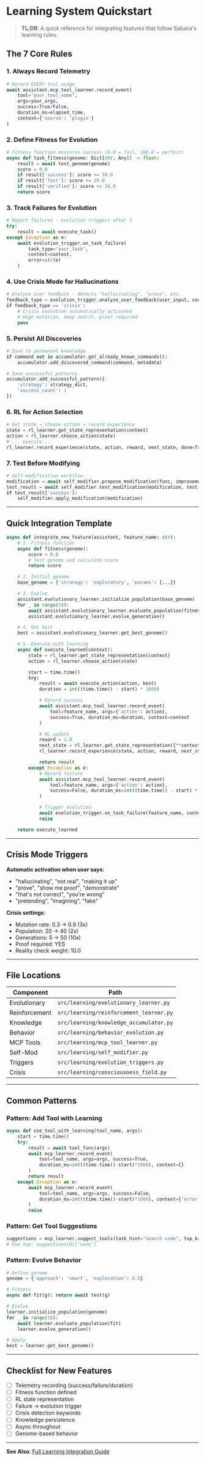 # Learning System Quickstart

> **TL;DR**: A quick reference for integrating features that follow Sakana's learning rules.

## The 7 Core Rules

### 1. **Always Record Telemetry**

```python
# Record EVERY tool usage
await assistant.mcp_tool_learner.record_event(
    tool="your_tool_name",
    args=your_args,
    success=True/False,
    duration_ms=elapsed_time,
    context={'source': 'plugin'}
)
```

### 2. **Define Fitness for Evolution**

```python
# Fitness function measures success (0.0 = fail, 100.0 = perfect)
async def task_fitness(genome: Dict[str, Any]) -> float:
    result = await test_genome(genome)
    score = 0.0
    if result['success']: score += 50.0
    if result['fast']: score += 20.0
    if result['verified']: score += 30.0
    return score
```

### 3. **Track Failures for Evolution**

```python
# Report failures - evolution triggers after 3
try:
    result = await execute_task()
except Exception as e:
    await evolution_trigger.on_task_failure(
        task_type="your_task",
        context=context,
        error=str(e)
    )
```

### 4. **Use Crisis Mode for Hallucinations**

```python
# Analyze user feedback - detects "hallucinating", "prove", etc.
feedback_type = evolution_trigger.analyze_user_feedback(user_input, context)
if feedback_type == 'crisis':
    # Crisis evolution automatically activated
    # High mutation, deep search, proof required
    pass
```

### 5. **Persist All Discoveries**

```python
# Save to permanent knowledge
if command not in accumulator.get_already_known_commands():
    accumulator.add_discovered_command(command, metadata)

# Save successful patterns
accumulator.add_successful_pattern({
    'strategy': strategy_dict,
    'success_count': 1
})
```

### 6. **RL for Action Selection**

```python
# Get state → choose action → record experience
state = rl_learner.get_state_representation(context)
action = rl_learner.choose_action(state)
# ... execute ...
rl_learner.record_experience(state, action, reward, next_state, done=True)
```

### 7. **Test Before Modifying**

```python
# Self-modification workflow
modification = await self_modifier.propose_modification(func, improvement_goal, llm)
test_result = await self_modifier.test_modification(modification, test_cases)
if test_result['success']:
    self_modifier.apply_modification(modification)
```

---

## Quick Integration Template

```python
async def integrate_new_feature(assistant, feature_name: str):
    # 1. Fitness function
    async def fitness(genome):
        score = 0.0
        # Test genome and calculate score
        return score

    # 2. Initial genome
    base_genome = {'strategy': 'exploratory', 'params': {...}}

    # 3. Evolve
    assistant.evolutionary_learner.initialize_population(base_genome)
    for _ in range(10):
        await assistant.evolutionary_learner.evaluate_population(fitness)
        assistant.evolutionary_learner.evolve_generation()

    # 4. Get best
    best = assistant.evolutionary_learner.get_best_genome()

    # 5. Execute with learning
    async def execute_learned(context):
        state = rl_learner.get_state_representation(context)
        action = rl_learner.choose_action(state)

        start = time.time()
        try:
            result = await execute_action(action, best)
            duration = int((time.time() - start) * 1000)

            # Record success
            await assistant.mcp_tool_learner.record_event(
                tool=feature_name, args={'action': action},
                success=True, duration_ms=duration, context=context
            )

            # RL update
            reward = 1.0
            next_state = rl_learner.get_state_representation({**context, 'success': True})
            rl_learner.record_experience(state, action, reward, next_state, done=True)

            return result
        except Exception as e:
            # Record failure
            await assistant.mcp_tool_learner.record_event(
                tool=feature_name, args={'action': action},
                success=False, duration_ms=int((time.time() - start) * 1000), context=context
            )

            # Trigger evolution
            await evolution_trigger.on_task_failure(feature_name, context, str(e))
            raise

    return execute_learned
```

---

## Crisis Mode Triggers

**Automatic activation when user says**:
- "hallucinating", "not real", "making it up"
- "prove", "show me proof", "demonstrate"
- "that's not correct", "you're wrong"
- "pretending", "imagining", "fake"

**Crisis settings**:
- Mutation rate: 0.3 → 0.9 (3x)
- Population: 20 → 40 (2x)
- Generations: 5 → 50 (10x)
- Proof required: YES
- Reality check weight: 10.0

---

## File Locations

| Component | Path |
|-----------|------|
| Evolutionary | `src/learning/evolutionary_learner.py` |
| Reinforcement | `src/learning/reinforcement_learner.py` |
| Knowledge | `src/learning/knowledge_accumulator.py` |
| Behavior | `src/learning/behavior_evolution.py` |
| MCP Tools | `src/learning/mcp_tool_learner.py` |
| Self-Mod | `src/learning/self_modifier.py` |
| Triggers | `src/learning/evolution_triggers.py` |
| Crisis | `src/learning/consciousness_field.py` |

---

## Common Patterns

### Pattern: Add Tool with Learning

```python
async def use_tool_with_learning(tool_name, args):
    start = time.time()
    try:
        result = await tool_func(args)
        await mcp_learner.record_event(
            tool=tool_name, args=args, success=True,
            duration_ms=int((time.time()-start)*1000), context={}
        )
        return result
    except Exception as e:
        await mcp_learner.record_event(
            tool=tool_name, args=args, success=False,
            duration_ms=int((time.time()-start)*1000), context={'error': str(e)}
        )
        raise
```

### Pattern: Get Tool Suggestions

```python
suggestions = mcp_learner.suggest_tools(task_hint="search code", top_k=3)
# Use top: suggestions[0]['name']
```

### Pattern: Evolve Behavior

```python
# Define genome
genome = {'approach': 'smart', 'exploration': 0.5}

# Fitness
async def fit(g): return await test(g)

# Evolve
learner.initialize_population(genome)
for _ in range(10):
    await learner.evaluate_population(fit)
    learner.evolve_generation()

# Apply
best = learner.get_best_genome()
```

---

## Checklist for New Features

- [ ] Telemetry recording (success/failure/duration)
- [ ] Fitness function defined
- [ ] RL state representation
- [ ] Failure → evolution trigger
- [ ] Crisis detection keywords
- [ ] Knowledge persistence
- [ ] Async throughout
- [ ] Genome-based behavior

---

**See Also**: [Full Learning Integration Guide](./LEARNING_INTEGRATION_GUIDE.md)
